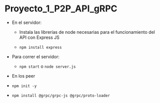 # Proyecto_1_P2P_API_gRPC

- En el servidor:

  - Instala las librerías de node necesarias para el funcionamiento del API con Express JS

  - `npm install express`

- Para correr el servidor:
  - `npm start` o `node server.js`

- En los peer

 - `npm init -y`

 - `npm install @grpc/grpc-js @grpc/proto-loader`
